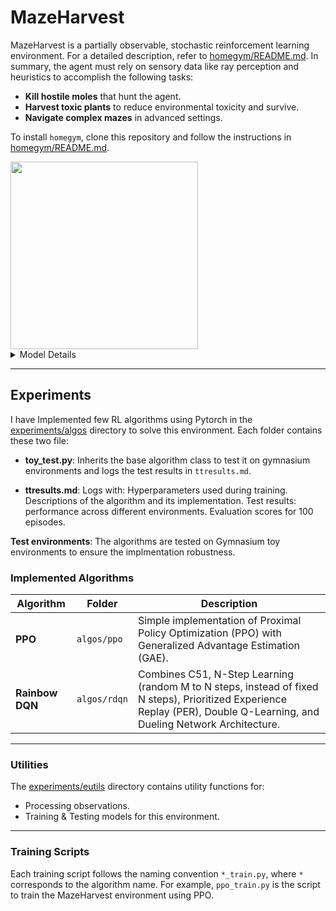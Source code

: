 # MazeHarvest

MazeHarvest is a partially observable, stochastic reinforcement learning environment. For a detailed description, refer to [homegym/README.md](./homegym/README.md). In summary, the agent must rely on sensory data like ray perception and heuristics to accomplish the following tasks:

- **Kill hostile moles** that hunt the agent.
- **Harvest toxic plants** to reduce environmental toxicity and survive.
- **Navigate complex mazes** in advanced settings.

To install `homegym`, clone this repository and follow the instructions in [homegym/README.md](./homegym/README.md).


<img src="./experiments/aperf/rdqn_vision_net.gif" width="300">
<details>
  <summary>Model Details</summary>

  > RDQN Agent, CNN Policy. No Episode Memory (State In Action Out). 
</details>


---

## Experiments 

I have Implemented few RL algorithms using Pytorch in the [experiments/algos](./experiments/algos) directory to solve this environment. Each folder contains these two file:

- **toy_test.py**: Inherits the base algorithm class to test it on gymnasium environments and logs the test results in `ttresults.md`.

- **ttresults.md**: Logs with:
    Hyperparameters used during training.
    Descriptions of the algorithm and its implementation.
    Test results: performance across different environments.
    Evaluation scores for 100 episodes.

**Test environments**: The algorithms are tested on Gymnasium toy environments to ensure the implmentation robustness.

### Implemented Algorithms

| Algorithm     | Folder         | Description                                                                 |
|---------------|----------------|-----------------------------------------------------------------------------|
| **PPO**       | `algos/ppo`    | Simple implementation of Proximal Policy Optimization (PPO) with Generalized Advantage Estimation (GAE). |
| **Rainbow DQN** | `algos/rdqn`  | Combines C51, N-Step Learning (random M to N steps, instead of fixed N steps), Prioritized Experience Replay (PER), Double Q-Learning, and Dueling Network Architecture. |

---

### Utilities

The [experiments/eutils](./experiments/eutils) directory contains utility functions for:

- Processing observations.
- Training & Testing models for this environment.

---

### Training Scripts

Each training script follows the naming convention `*_train.py`, where `*` corresponds to the algorithm name. For example, `ppo_train.py` is the script to train the MazeHarvest environment using PPO.
